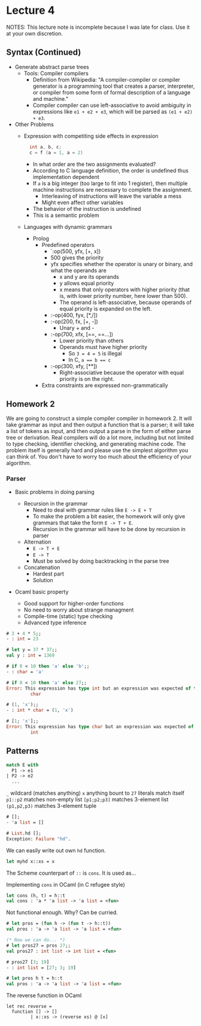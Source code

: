 # Lecture 4

NOTES: This lecture note is incomplete because I was late for class. Use it at your own discretion.

## Syntax (Continued)

- Generate abstract parse trees
  - Tools: Compiler compilers
    - Definition from Wikipedia: "A compiler-compiler or compiler generator is a programming tool that creates a parser, interpreter, or compiler from some form of formal description of a language and machine."
    - Compiler compiler can use left-associative to avoid ambiguity in expressions like `e1 + e2 + e3`, which will be parsed as `(e1 + e2) + e3`.
- Other Problems
  - Expression with competiting side effects in expression

    ```C
      int a, b, c;
      c = f (a = 1, a = 2)
    ```

    - In what order are the two assignments evaluated?
    - According to C language definition, the order is undefined thus implementation dependent
    - If `a` is a big integer (too large to fit into 1 register), then multiple machine instructions are necessary to complete the assignment.
      - Interleaving of instructions will leave the variable a mess
      - Might even affect other variables
    - The behavior of the instruction is undefined
    - This is a semantic problem
  - Languages with dynamic grammars
    - Prolog
      - Predefined operators
        - `:op(500, yfx, [+, x])
        - 500 gives the priority
        - yfx specifies whether the operator is unary or binary, and what the operands are
          - x and y are its operands
          - y allows equal priority
          - x means that only operators with higher priority (that is, with lower priority number, here lower than 500).
          - The operand is left-associative, because operands of equal priority is expanded on the left.
        - :-op(400, fyx, [*,/])
        - :-op(200, fx, [+, -])
          - Unary + and -
        - :-op(700, xfx, [=\=, ==...])
          - Lower priority than others
          - Operands must have higher priority
            - So `3 = 4 = 5` is illegal
            - In C, `a == b == c`
        - :-op(300, xfy, [**])
          - Right-associative because the operator with equal priority is on the right.
      - Extra constraints are expressed non-grammatically

## Homework 2

We are going to construct a simple compiler compiler in homework 2. It will take grammar as input and then output a function that is a parser; it will take a list of tokens as input, and then output a parse in the form of either parse tree or derivation. Real compilers will do a lot more, including but not limited to type checking, identifier checking, and generating machine code. The problem itself is generally hard and please use the simplest algorithm you can think of. You don't have to worry too much about the efficiency of your algorithm.

### Parser

- Basic problems in doing parsing
  - Recursion in the grammar
    - Need to deal with grammar rules like `E -> E + T`
    - To make the problem a bit easier, the homework will only give grammars that take the form `E -> T + E`.
    - Recursion in the grammar will have to be done by recursion in parser
  - Alternation
    - `E -> T + E`
    - `E -> T`
    - Must be solved by doing backtracking in the parse tree
  - Concatenation
    - Hardest part
    - Solution

- Ocaml basic property
  - Good support for higher-order functions
  - No need to worry about strange managment
  - Compile-time (static) type checking
  - Advanced type inference

```ocaml
# 3 + 4 * 5;;
- : int = 23

# let y = 37 * 37;;
val y : int = 1369

# if 0 < 10 then 'a' else 'b';;
- : char = 'a'

# if 0 < 10 then 'a' else 27;;
Error: This expression has type int but an expression was expected of type
         char

# (1, 'x');;
- : int * char = (1, 'x')

# [1; 'x'];;
Error: This expression has type char but an expression was expected of type
         int

```

## Patterns

```ocaml
match E with
  P1 -> e1
| P2 -> e2
  ...
```

`_` wildcard (matches anything)
`x` anything bount to
`27` literals match itself
`p1::p2` matches non-empty list
`[p1;p2;p3]` matches 3-element list
`(p1,p2,p3)` matches 3-element tuple

```ocaml
# [];
- 'a list = []

# List.hd [];
Exception: Failure "hd".
```

We can easily write out own `hd` function.

```ocaml
let myhd x::xs = x
```

The Scheme counterpart of `::` is `cons`. It is used as...

Implementing `cons` in OCaml (in C refugee style)

```ocaml
let cons (h, t) = h::t
val cons : 'a * 'a list -> 'a list = <fun>
```

Not functional enough. Why? Can be curried.

```ocaml
# let pros = (fun h -> (fun t -> h::t))
val pros : 'a -> 'a list -> 'a list = <fun>

(* Now we can do... *)
# let pros27 = pros 27;;
val pros27 : int list -> int list = <fun>

# pros27 [3; 19]
- : int list = [27; 3; 19]

# let pros h t = h::t
val pros : 'a -> 'a list -> 'a list = <fun>
```

The reverse function in OCaml

```ocama
let rec reverse =
  function [] -> []
         | x::xs -> (reverse xs) @ [x]
```

